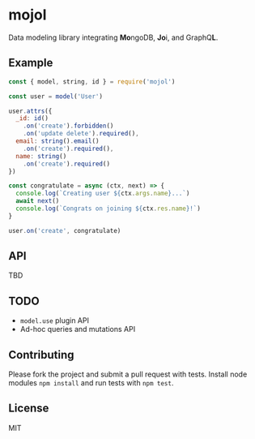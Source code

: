 # mojol

Data modeling library integrating **Mo**ngoDB, **Jo**i, and GraphQ**L**.

## Example

````javascript
const { model, string, id } = require('mojol')

const user = model('User')

user.attrs({
  _id: id()
    .on('create').forbidden()
    .on('update delete').required(),
  email: string().email()
    .on('create').required(),
  name: string()
    .on('create').required()
})

const congratulate = async (ctx, next) => {
  console.log(`Creating user ${ctx.args.name}...`)
  await next()
  console.log(`Congrats on joining ${ctx.res.name}!`)
}

user.on('create', congratulate)
````

## API

TBD

## TODO

* `model.use` plugin API
* Ad-hoc queries and mutations API

## Contributing

Please fork the project and submit a pull request with tests. Install node modules `npm install` and run tests with `npm test`.

## License

MIT
